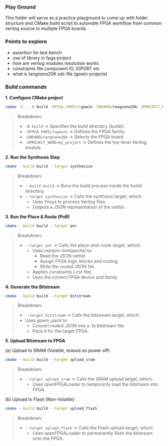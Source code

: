 ### Play Ground

This folder will serve as a practice playground to come up with folder structure and CMake build script to automate FPGA workflow from common verilog source to multiple FPGA boards.

### Points to explore

- assertion for test bench
- use of library in fpga project
- how are verilog modules resolution works
- constraints file component IO, IOPORT etc
- what is tangnano20K sdc file (gowin projects)

### Build commands

**1. Configure CMake project**

```sh
cmake -S . -B build -DFPGA_FAMILY=gowin -DBOARD=tangnano20k -DPROJECT_NAME=my_project
```

> Breakdown:
>
> - `-B build` → Specifies the build directory (build/).
> - `-DFPGA_FAMILY=gowin` → Defines the FPGA family.
> - `-DBOARD=tangnano20k` → Selects the FPGA board.
> - `-DPROJECT_NAME=my_project` → Defines the top-level Verilog module.

**2. Run the Synthesis Step**

```sh
cmake --build build --target synthesize
```

> Breakdown:
>
> - `--build build` → Runs the build process inside the build/ directory.
> - `--target synthesize` → Calls the synthesis target, which:
>   - Uses Yosys to process Verilog files.
>   - Outputs a JSON representation of the netlist.

**3. Run the Place & Route (PnR)**

```sh
cmake --build build --target pnr
```

> Breakdown:
>
> - `--target pnr` → Calls the place-and-route target, which:
>   - Uses nextpnr-himbaechel to:
>     - Read the JSON netlist.
>     - Assign FPGA logic blocks and routing.
>     - Write the routed JSON file.
>   - Applies constraints (.cst file).
>   - Uses the correct FPGA device and family.

**4. Generate the Bitstream**

```sh
cmake --build build --target bitstream
```

> Breakdown:
>
> - `--target bitstream` → Calls the bitstream target, which:
> - Uses gowin_pack to:
>   - Convert routed JSON into a .fs bitstream file.
>   - Pack it for the target FPGA.

**5. Upload Bitstream to FPGA**

(a) Upload to SRAM (Volatile, erased on power off)

```sh
cmake --build build --target upload_sram
```

> Breakdown:
>
> - `--target upload_sram` → Calls the SRAM upload target, which:
>   - Uses openFPGALoader to temporarily load the bitstream into FPGA.

(b) Upload to Flash (Non-Volatile)

```sh
cmake --build build --target upload_flash
```

> Breakdown:
>
> - `--target upload_flash` → Calls the Flash upload target, which:
>   - Uses openFPGALoader to permanently flash the bitstream onto the FPGA.
